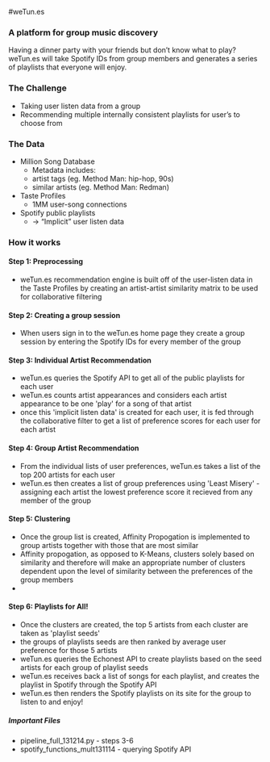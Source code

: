 #weTun.es

### A platform for group music discovery


Having a dinner party with your friends but don’t know what to play? weTun.es will take Spotify IDs from group members and generates a series of playlists that everyone will enjoy.

### The Challenge
- Taking user listen data from a group
- Recommending multiple internally consistent playlists for user’s to choose from

### The Data

- Million Song Database
	- Metadata includes:
	- artist tags (eg. Method Man: hip-hop, 90s)
	- similar artists (eg. Method Man: Redman)
- Taste Profiles
	- 1MM user-song connections
- Spotify public playlists
	- → “Implicit” user listen data
	
### How it works

#### Step 1: Preprocessing
- weTun.es recommendation engine is built off of the user-listen data in the Taste Profiles by creating an artist-artist similarity matrix to be used for collaborative filtering

#### Step 2: Creating a group session
- When users sign in to the weTun.es home page they create a group session by entering the Spotify IDs for every member of the group

#### Step 3: Individual Artist Recommendation
- weTun.es queries the Spotify API to get all of the public playlists for each user
- weTun.es counts artist appearances and considers each artist appearance to be one 'play' for a song of that artist
- once this 'implicit listen data' is created for each user, it is fed through the collaborative filter to get a list of preference scores for each user for each artist

#### Step 4: Group Artist Recommendation
- From the individual lists of user preferences, weTun.es takes a list of the top 200 artists for each user
- weTun.es then creates a list of group preferences using 'Least Misery' - assigning each artist the lowest preference score it recieved from any member of the group

#### Step 5: Clustering

- Once the group list is created, Affinity Propogation is implemented to group artists together with those that are most similar
- Affinity propogation, as opposed to K-Means, clusters solely based on similarity and therefore will make an appropriate number of clusters dependent upon the level of similarity between the preferences of the group members
- 

#### Step 6: Playlists for All!
- Once the clusters are created, the top 5 artists from each cluster are taken as 'playlist seeds'
- the groups of playlists seeds are then ranked by average user preference for those 5 artists
- weTun.es queries the Echonest API to create playlists based on the seed artists for each group of playlist seeds
- weTun.es receives back a list of songs for each playlist, and creates the playlist in Spotify through the Spotify API
- weTun.es then renders the Spotify playlists on its site for the group to listen to and enjoy!

##### Important Files
- pipeline_full_131214.py - steps 3-6
- spotify_functions_mult131114 - querying Spotify API






